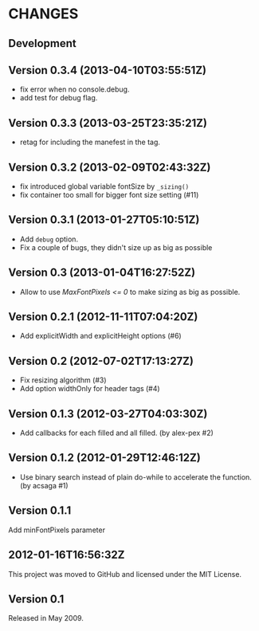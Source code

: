 CHANGES
=======

## Development

## Version 0.3.4 (2013-04-10T03:55:51Z)

 * fix error when no console.debug.
 * add test for debug flag.

## Version 0.3.3 (2013-03-25T23:35:21Z)

 * retag for including the manefest in the tag.

## Version 0.3.2 (2013-02-09T02:43:32Z)

 * fix introduced global variable fontSize by `_sizing()`
 * fix container too small for bigger font size setting (#11)

## Version 0.3.1 (2013-01-27T05:10:51Z)

 * Add `debug` option.
 * Fix a couple of bugs, they didn't size up as big as possible

## Version 0.3 (2013-01-04T16:27:52Z)

 * Allow to use *MaxFontPixels <= 0* to make sizing as big as possible.

## Version 0.2.1 (2012-11-11T07:04:20Z)

 * Add explicitWidth and explicitHeight options (#6)

## Version 0.2 (2012-07-02T17:13:27Z)

 * Fix resizing algorithm (#3)
 * Add option widthOnly for header tags (#4)

## Version 0.1.3 (2012-03-27T04:03:30Z)

 * Add callbacks for each filled and all filled. (by alex-pex #2)

## Version 0.1.2 (2012-01-29T12:46:12Z)

 * Use binary search instead of plain do-while to accelerate the function.
   (by acsaga #1)

## Version 0.1.1

  Add minFontPixels parameter

## 2012-01-16T16:56:32Z

  This project was moved to GitHub and licensed under the MIT License.

## Version 0.1

  Released in May 2009.
